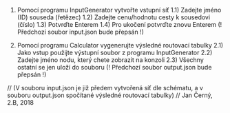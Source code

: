 1) Pomocí programu InputGenerator vytvořte vstupní síť
	1.1) Zadejte jméno (ID) souseda (řetězec)
	1.2) Zadejte cenu/hodnotu cesty k sousedovi (číslo)
	1.3) Potvrďte Enterem
	1.4) Pro ukočení potvrďte znovu Enterem (! Předchozí soubor input.json bude přepsán !)
	
2) Pomocí programu Calculator vygenerujte výsledné routovací tabulky
	2.1) Jako vstup použijte výstupní soubor z programu InputGenerator
	2.2) Zadejte jméno nodu, který chete zobrazit na konzoli
	2.3) Všechny ostatní se jen uloží do souboru (! Předchozí soubor output.json bude přepsán !)

// (V souboru input.json je již předem vytvořená síť dle schématu, a v souboru output.json spočítané výsledné routovací tabulky)
// Jan Černý, 2.B, 2018